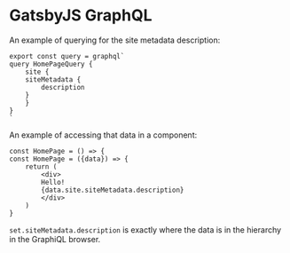 # GatsbyJS GraphQL

An example of querying for the site metadata description:

    export const query = graphql`
    query HomePageQuery {
        site {
        siteMetadata {
            description
        }
        }
    }
    `

An example of accessing that data in a component:

    const HomePage = () => {
    const HomePage = ({data}) => {
        return (
            <div>
            Hello!
            {data.site.siteMetadata.description}
            </div>
        )
    }

`set.siteMetadata.description` is exactly where the data is in the hierarchy in the GraphiQL browser.